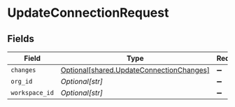 # UpdateConnectionRequest


## Fields

| Field                                                                                      | Type                                                                                       | Required                                                                                   | Description                                                                                |
| ------------------------------------------------------------------------------------------ | ------------------------------------------------------------------------------------------ | ------------------------------------------------------------------------------------------ | ------------------------------------------------------------------------------------------ |
| `changes`                                                                                  | [Optional[shared.UpdateConnectionChanges]](../../models/shared/updateconnectionchanges.md) | :heavy_minus_sign:                                                                         | N/A                                                                                        |
| `org_id`                                                                                   | *Optional[str]*                                                                            | :heavy_minus_sign:                                                                         | N/A                                                                                        |
| `workspace_id`                                                                             | *Optional[str]*                                                                            | :heavy_minus_sign:                                                                         | N/A                                                                                        |